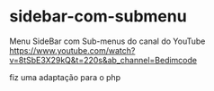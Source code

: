 # sidebar-com-submenu
 Menu SideBar com Sub-menus do canal do YouTube
 https://www.youtube.com/watch?v=8tSbE3X29kQ&t=220s&ab_channel=Bedimcode

 fiz uma adaptação para o php
